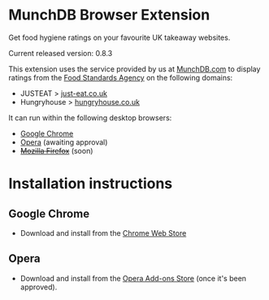 # MunchDB Browser Extension

Get food hygiene ratings on your favourite UK takeaway websites.

Current released version: 0.8.3

This extension uses the service provided by us at [MunchDB.com][MunchDB] to
display ratings from the [Food Standards Agency][FSA] on the following
domains:

* JUSTEAT > [just-eat.co.uk][JUSTEAT]
* Hungryhouse > [hungryhouse.co.uk][Hungryhouse]

It can run within the following desktop browsers:

* [Google Chrome][Chrome]
* [Opera][Opera] (awaiting approval)
* ~~[Mozilla Firefox][Firefox]~~ (soon)

# Installation instructions

## Google Chrome

* Download and install from the [Chrome Web Store][Chrome]

## Opera

* Download and install from the [Opera Add-ons Store][Opera] (once it's been approved).

[MunchDB]: https://munchdb.com "Food Hygiene ratings for JUSTEAT & Hungryhouse takeway websites"
[FSA]: http://fsa.gov.uk "The UK's Food Standards Agency"

[JUSTEAT]: http://www.just-eat.co.uk
[Hungryhouse]: https://hungryhouse.co.uk
[Deliveroo]: https://deliveroo.co.uk/
[Chrome]: https://chrome.google.com/webstore/detail/munchdb-food-hygiene-rati/diocoabnonklkkkmhchegbfjmekfjfpm
[Firefox]: http://todo
[Opera]: https://addons.opera.com/extensions/details/munchdb-food-hygiene-ratings-for-takeaways/
